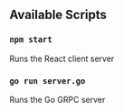 ## Available Scripts

### `npm start`

Runs the React client server

### `go run server.go`

Runs the Go GRPC server
